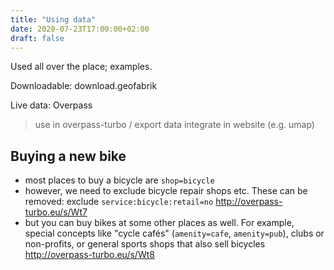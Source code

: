```yaml
---
title: "Using data"
date: 2020-07-23T17:00:00+02:00
draft: false
---
```


Used all over the place; examples.

Downloadable: download.geofabrik

Live data: Overpass
> use in overpass-turbo / export data
> integrate in website (e.g. umap)


## Buying a new bike

- most places to buy a bicycle are `shop=bicycle`
- however, we need to exclude bicycle repair shops etc. These can be removed: exclude `service:bicycle:retail=no`
http://overpass-turbo.eu/s/Wt7
- but you can buy bikes at some other places as well. For example, special concepts like "cycle cafés" (`amenity=cafe`, `amenity=pub`), clubs or non-profits, or general sports shops that also sell bicycles
http://overpass-turbo.eu/s/Wt8
